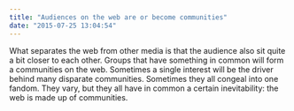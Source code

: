 ```yaml
---
title: "Audiences on the web are or become communities"
date: "2015-07-25 13:04:54"
---
```


What separates the web from other media is that the audience also sit
quite a bit closer to each other. Groups that have something in common
will form a communities on the web. Sometimes a single interest will be
the driver behind many disparate communities. Sometimes they all congeal
into one fandom. They vary, but they all have in common a certain
inevitability: the web is made up of communities.
